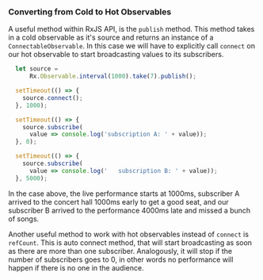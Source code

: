 ### Converting from Cold to Hot Observables

A useful method within RxJS API, is the `publish` method. This method takes in a cold observable as it's source and returns an instance of a `ConnectableObservable`. In this case we will have to explicitly call `connect` on our hot observable to start broadcasting values to its subscribers.

```javascript
  let source = 
      Rx.Observable.interval(1000).take(7).publish();

  setTimeout(() => {
    source.connect();
  }, 1000);

  setTimeout(() => {
    source.subscribe(
      value => console.log('subscription A: ' + value));
  }, 0);

  setTimeout(() => {
    source.subscribe(
      value => console.log('   subscription B: ' + value));
  }, 5000);
```

In the case above, the live performance starts at 1000ms, subscriber A arrived to the concert hall 1000ms early to get a good seat, and our subscriber B arrived to the performance 4000ms late and missed a bunch of songs.

Another useful method to work with hot observables instead of `connect` is `refCount`. This is auto connect method, that will start broadcasting as soon as there are more than one subscriber. Analogously, it will stop if the number of subscribers goes to 0, in other words no performance will happen if there is no one in the audience.
